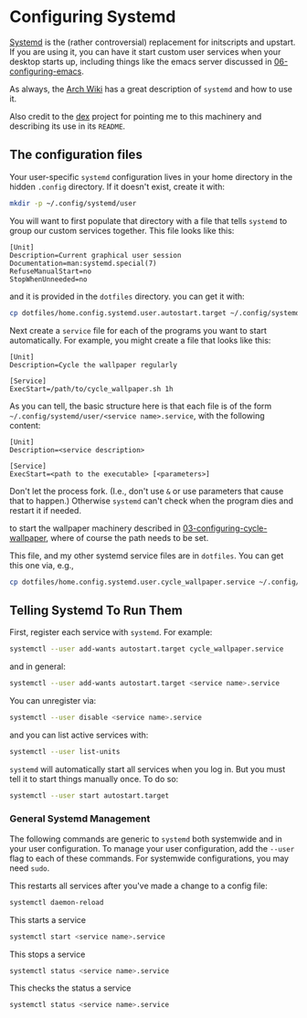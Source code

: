 Configuring Systemd
===

[Systemd](https://en.wikipedia.org/wiki/Systemd) is the (rather
controversial) replacement for initscripts and upstart. If you are
using it, you can have it start custom user services when your desktop
starts up, including things like the emacs server discussed in
[06-configuring-emacs](06-configuring-emacs.md).

As always, the [Arch Wiki](https://wiki.archlinux.org/title/systemd)
has a great description of `systemd` and how to use it.

Also credit to the [dex](https://github.com/jceb/dex) project
for pointing me to this machinery and describing its use
in its `README`.

## The configuration files

Your user-specific `systemd` configuration lives in your home
directory in the hidden `.config` directory. If it doesn't exist,
create it with:
```bash
mkdir -p ~/.config/systemd/user
```

You will want to first populate that directory with a file that tells
`systemd` to group our custom services together. This file looks like this:

```
[Unit]
Description=Current graphical user session
Documentation=man:systemd.special(7)
RefuseManualStart=no
StopWhenUnneeded=no
```

and it is provided in the `dotfiles` directory. you can get it with:

```bash
cp dotfiles/home.config.systemd.user.autostart.target ~/.config/systemd/user/autostart.target
```

Next create a `service` file for each of the programs you want to
start automatically. For example, you might create a file that looks
like this:

```
[Unit]
Description=Cycle the wallpaper regularly

[Service]
ExecStart=/path/to/cycle_wallpaper.sh 1h
```

As you can tell, the basic structure here is that each file is of the form `~/.config/systemd/user/<service name>.service`, with the following content:

```
[Unit]
Description=<service description>

[Service]
ExecStart=<path to the executable> [<parameters>]
```
Don't let the process fork. (I.e., don't use `&` or use parameters that cause that to happen.) 
Otherwise `systemd` can't check when the program dies and restart it if needed.

to start the wallpaper machinery described in
[03-configuring-cycle-wallpaper](03-configuring-cycle-wallpaper.md),
where of course the path needs to be set.

This file, and my other systemd service files are in `dotfiles`. You can get this one via, e.g.,
```bash
cp dotfiles/home.config.systemd.user.cycle_wallpaper.service ~/.config/systemd/user/cycle_wallpaper.service
```

## Telling Systemd To Run Them

First, register each service with `systemd`. For example:
```bash
systemctl --user add-wants autostart.target cycle_wallpaper.service
```
and in general:
```bash
systemctl --user add-wants autostart.target <service name>.service
```
You can unregister via:
```bash
systemctl --user disable <service name>.service
```
and you can list active services with:
```bash
systemctl --user list-units
```
`systemd` will automatically start all services when you log in. But you must tell it to start things manually once. To do so:
```bash
systemctl --user start autostart.target
```

### General Systemd Management

The following commands are generic to `systemd` both systemwide and in
your user configuration. To manage your user configuration, add the
`--user` flag to each of these commands. For systemwide
configurations, you may need `sudo`.

This restarts all services after you've made a change to a config file:
```bash
systemctl daemon-reload
```

This starts a service
```bash
systemctl start <service name>.service
```

This stops a service
```bash
systemctl status <service name>.service
```

This checks the status a service
```bash
systemctl status <service name>.service
```
